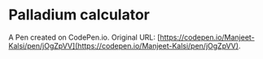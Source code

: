 # Palladium calculator 

A Pen created on CodePen.io. Original URL: [https://codepen.io/Manjeet-Kalsi/pen/jOgZpVV](https://codepen.io/Manjeet-Kalsi/pen/jOgZpVV).

